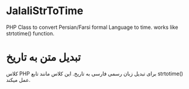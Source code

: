 JalaliStrToTime
===============

PHP Class to convert Persian/Farsi formal Language to time. works like strtotime() function.

تبدیل متن به تاریخ
===============
کلاس PHP برای تبدیل زبان رسمی فارسی به تاریخ. این کلاس مانند تابع strtotime() عمل میکند.
